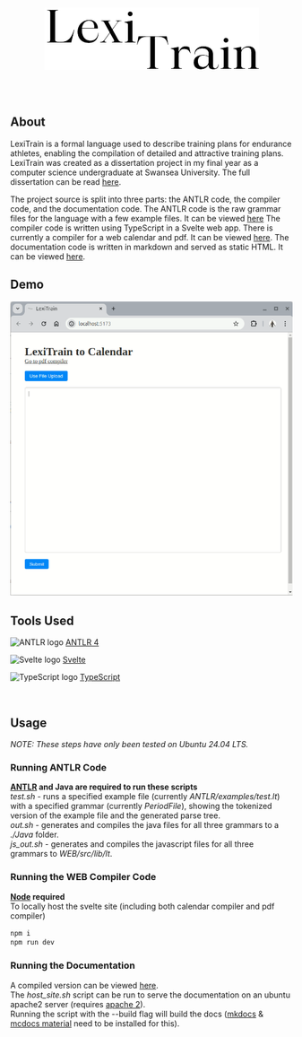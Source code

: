 <br />
<p align="center">
  <img src="./Logo.png" alt="LexiTrain Logo"/>
</p>
<br />
<br />

## About
LexiTrain is a formal language used to describe training plans for endurance athletes, enabling the compilation of detailed and attractive training plans.
LexiTrain was created as a dissertation project in my final year as a computer science undergraduate at Swansea University.
The full dissertation can be read [here](./dissertation.pdf).

The project source is split into three parts: the ANTLR code, the compiler code, and the documentation code.
The ANTLR code is the raw grammar files for the language with a few example files. It can be viewed [here](/ANTLR)
The compiler code is written using TypeScript in a Svelte web app. There is currently a compiler for a web calendar and pdf. It can be viewed [here](/WEB).
The documentation code is written in markdown and served as static HTML. It can be viewed [here](/DOCS).

## Demo
![LexiTrain Preview](./preview.gif)

## Tools Used
<p>
  <img src="https://www.svgrepo.com/show/373431/antlr.svg" alt="ANTLR logo" width="70" height="70" />
  <a href="https://www.antlr.org/">
    ANTLR 4
  </a>
</p>

<p>
  <img src="https://upload.wikimedia.org/wikipedia/commons/thumb/6/6e/Svelte_logo_by_gengns.svg/640px-Svelte_logo_by_gengns.svg.png" alt="Svelte logo" width="64" height="74" />
  <a href="https://svelte.dev/">
    Svelte
  </a>
</p>

<p>
  <img src="https://upload.wikimedia.org/wikipedia/commons/thumb/4/4c/Typescript_logo_2020.svg/512px-Typescript_logo_2020.svg.png" alt="TypeScript logo" width="70" height="70" />
  <a href="https://www.typescriptlang.org/">
    TypeScript
  </a>
</p>

<br />

## Usage
_NOTE: These steps have only been tested on Ubuntu 24.04 LTS._
### Running ANTLR Code
**[ANTLR](https://github.com/antlr/antlr4/blob/master/doc/getting-started.md) and Java are required to run these scripts** <br />
_test.sh_ - runs a specified example file (currently _ANTLR/examples/test.lt_) with a specified grammar (currently _PeriodFile_), showing the tokenized version of the example file and the generated parse tree. <br />
_out.sh_ - generates and compiles the java files for all three grammars to a _./Java_ folder. <br />
_js_out.sh_ - generates and compiles the javascript files for all three grammars to _WEB/src/lib/lt_. <br />

### Running the WEB Compiler Code
**[Node](https://nodejs.org/en/download/) required** <br />
To locally host the svelte site (including both calendar compiler and pdf compiler)
```sh
npm i
npm run dev
```

### Running the Documentation
A compiled version can be viewed [here](./DOCS/site/). <br />
The _host_site.sh_ script can be run to serve the documentation on an ubuntu apache2 server (requires [apache 2](https://ubuntu.com/server/docs/how-to-install-apache2)). <br />
Running the script with the --build flag will build the docs ([mkdocs](https://www.mkdocs.org/user-guide/installation/) & [mcdocs material](https://squidfunk.github.io/mkdocs-material/getting-started/) need to be installed for this).
